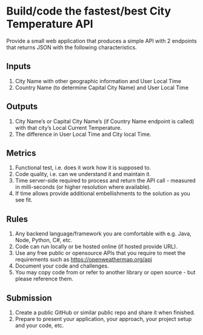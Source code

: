 # Build/code the fastest/best City Temperature API

Provide a small web application that produces a simple API with 2 endpoints that returns JSON with the following characteristics.

## Inputs

1. City Name with other geographic information and User Local Time
2. Country Name (to determine Capital City Name) and User Local Time

## Outputs

1. City Name’s or Capital City Name’s (if Country Name endpoint is called) with that city’s Local Current Temperature.
2. The difference in User Local Time and City local Time.

## Metrics

1. Functional test, i.e. does it work how it is supposed to.
2. Code quality, i.e. can we understand it and maintain it.
3. Time server-side required to process and return the API call - measured in milli-seconds (or higher resolution where available).
4. If time allows provide additional embellishments to the solution as you see fit.

## Rules

1. Any backend language/framework you are comfortable with e.g. Java, Node, Python, C#, etc.
2. Code can run locally or be hosted online (if hosted provide URL).
3. Use any free public or opensource APIs that you require to meet the requirements such as <https://openweathermap.org/api>
4. Document your code and challenges.
5. You may copy code from or refer to another library or open source - but please reference them.

## Submission

1. Create a public GitHub or similar public repo and share it when finished.
2. Prepare to present your application, your approach, your project setup and your code, etc.
